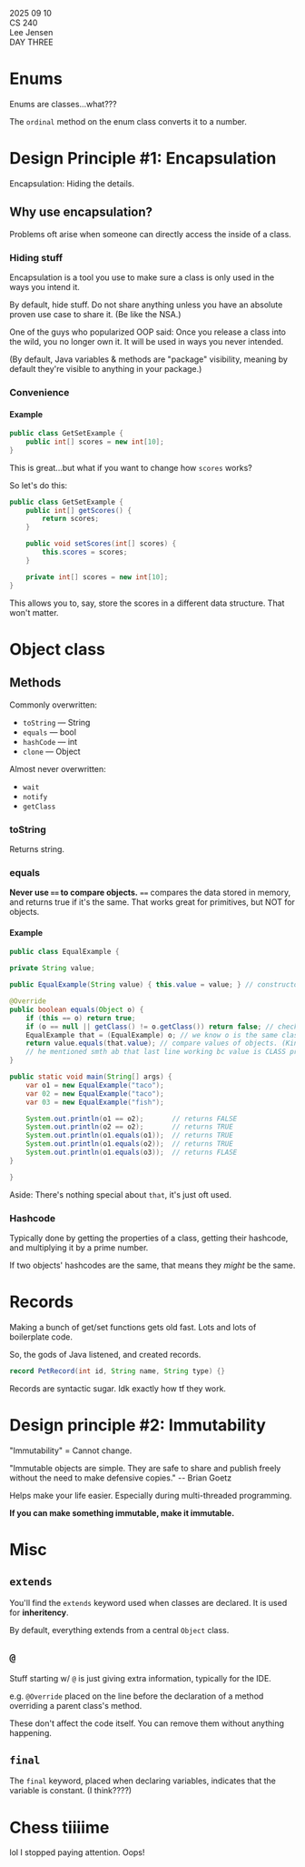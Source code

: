2025 09 10  
CS 240  
Lee Jensen  
DAY THREE  

# Enums

Enums are classes...what???

The `ordinal` method on the enum class converts it to a number.

# Design Principle #1: Encapsulation

Encapsulation: Hiding the details.

## Why use encapsulation?

Problems oft arise when someone can directly access the inside of a class.

### Hiding stuff

Encapsulation is a tool you use to make sure a class is only used in the ways you intend it.

By default, hide stuff. Do not share anything unless you have an absolute proven use case to share it. (Be like the NSA.)

One of the guys who popularized OOP said: Once you release a class into the wild, you no longer own it. It will be used in ways you never intended.

(By default, Java variables & methods are "package" visibility, meaning by default they're visible to anything in your package.)

### Convenience

#### Example

```java
public class GetSetExample {
    public int[] scores = new int[10];
}
```

This is great...but what if you want to change how `scores` works?

So let's do this:

```java
public class GetSetExample {
    public int[] getScores() {
        return scores;
    }

    public void setScores(int[] scores) {
        this.scores = scores;
    }

    private int[] scores = new int[10];
}
```

This allows you to, say, store the scores in a different data structure. That won't matter. 

<!-- ```java
public class GetSetExample {
    public int[] getScores() {
        int[] copy = new int[scores.length];
        System.arraycopy(scores, 0, copy, 0, scores.length);s
        return copy;
    }

    public void setScores(int[] scores) {
        for (var i = 0; i < scores.length; ++i) {

        }
    }

    private int[] scores = new int[10];
}

``` -->

# Object class

## Methods

Commonly overwritten:

- `toString` &mdash; String
- `equals` &mdash; bool
- `hashCode` &mdash; int
- `clone` &mdash; Object

Almost never overwritten:

- `wait`
- `notify`
- `getClass`

### toString

Returns string.

### equals

**Never use `==` to compare objects.** `==` compares the data stored in memory, and returns true if it's the same. That works great for primitives, but NOT for objects.

#### Example

```java
public class EqualExample {

private String value;

public EqualExample(String value) { this.value = value; } // constructor

@Override
public boolean equals(Object o) {
    if (this == o) return true;
    if (o == null || getClass() != o.getClass()) return false; // check that o is neither null nor a different class.
    EqualExample that = (EqualExample) o; // we know o is the same class, so we can type-cast o.
    return value.equals(that.value); // compare values of objects. (Kinda cheating lowk.)
    // he mentioned smth ab that last line working bc value is CLASS private (not OBJECT private)...whatever that means?
}

public static void main(String[] args) {
    var o1 = new EqualExample("taco");
    var 02 = new EqualExample("taco");
    var 03 = new EqualExample("fish");

    System.out.println(o1 == o2);       // returns FALSE
    System.out.println(o2 == o2);       // returns TRUE
    System.out.println(o1.equals(o1));  // returns TRUE
    System.out.println(o1.equals(o2));  // returns TRUE
    System.out.println(o1.equals(o3));  // returns FLASE
}

}
```

Aside: There's nothing special about `that`, it's just oft used.

### Hashcode

Typically done by getting the properties of a class, getting their hashcode, and multiplying it by a prime number.

If two objects' hashcodes are the same, that means they *might* be the same. 

# Records

Making a bunch of get/set functions gets old fast. Lots and lots of boilerplate code.

So, the gods of Java listened, and created records.

```java
record PetRecord(int id, String name, String type) {}
```

Records are syntactic sugar. Idk exactly how tf they work.

# Design principle #2: Immutability

"Immutability" = Cannot change.

"Immutable objects are simple. They are safe to share and publish freely without the need to make defensive copies." -- Brian Goetz 

Helps make your life easier. Especially during multi-threaded programming.

**If you can make something immutable, make it immutable.**

# Misc

## `extends`

You'll find the `extends` keyword used when classes are declared. It is used for **inheritency**.

By default, everything extends from a central `Object` class.

## `@`

Stuff starting w/ `@` is just giving extra information, typically for the IDE. 

e.g. `@Override` placed on the line before the declaration of a method overriding a parent class's method.

These don't affect the code itself. You can remove them without anything happening.

## `final`

The `final` keyword, placed when declaring variables, indicates that the variable is constant. (I think????)

# Chess tiiiime

lol I stopped paying attention. Oops!